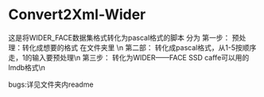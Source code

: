 # Convert2Xml-Wider
这是将WIDER_FACE数据集格式转化为pascal格式的脚本
分为
第一步： 预处理：转化成想要的格式 在文件夹里 \n
第二部： 转化成pascal格式，从1-5按顺序走，1的输入要预处理\n
第三步： 转化为WIDER——FACE SSD caffe可以用的lmdb格式\n


bugs:详见文件夹内readme
